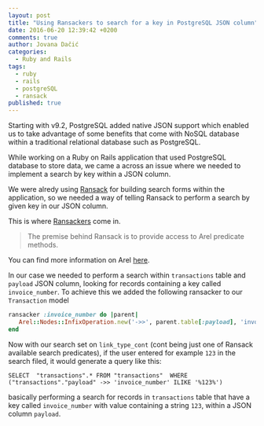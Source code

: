 ```yaml
---
layout: post
title: "Using Ransackers to search for a key in PostgreSQL JSON column"
date: 2016-06-20 12:39:42 +0200
comments: true
author: Jovana Dačić
categories: 
  - Ruby and Rails
tags: 
  - ruby
  - rails
  - postgreSQL
  - ransack
published: true
---
```


Starting with v9.2, PostgreSQL added native JSON support which enabled us to take advantage of some benefits that come with NoSQL database within a traditional relational database such as PostgreSQL.

While working on a Ruby on Rails application that used PostgreSQL database to store data, we came a across an issue where we needed to implement a search by key within a JSON column.

We were alredy using [Ransack](https://github.com/activerecord-hackery/ransack) for building search forms within the application, so we needed a way of telling Ransack to perform a search by given key in our JSON column. 

This is where [Ransackers](https://github.com/activerecord-hackery/ransack/wiki/using-ransackers) come in. 
>The premise behind Ransack is to provide access to Arel predicate methods.

You can find more information on Arel [here](https://github.com/rails/arel).

In our case we needed to perform a search within `transactions` table and `payload` JSON column, looking for records containing a key called `invoice_number`. To achieve this we added the following ransacker to our `Transaction` model

```ruby
ransacker :invoice_number do |parent|
   Arel::Nodes::InfixOperation.new('->>', parent.table[:payload], 'invoice_number')
end
```
Now with our search set on `link_type_cont` (cont being just one of Ransack available search predicates), if the user entered for example  `123` in the search filed, it would generate a query like this:

```
SELECT  "transactions".* FROM "transactions"  WHERE ("transactions"."payload" ->> 'invoice_number' ILIKE '%123%')
```

basically performing a search for records in `transactions` table that have a key called `invoice_number` with value containing a string `123`, within a JSON column `payload`.